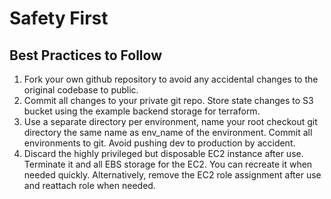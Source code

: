 # Safety First
## Best Practices to Follow
1. Fork your own github repository to avoid any accidental changes to the original codebase to public.
2. Commit all changes to your private git repo. Store state changes to S3 bucket using the example backend storage for terraform.
3. Use a separate directory per environment, name your root checkout git directory the same name as env_name of the environment. Commit all environments to git. Avoid pushing dev to production by accident.
4. Discard the highly privileged but disposable EC2 instance after use. Terminate it and all EBS storage for the EC2. You can recreate it when needed quickly. Alternatively, remove the EC2 role assignment after use and reattach role when needed. 